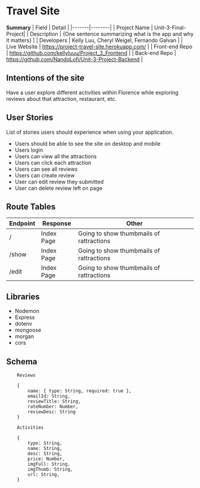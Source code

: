 # Travel Site

**Summary**
| Field | Detail |
|-------|--------|
| Project Name | Unit-3-Final-Project|
| Description | {One sentence summarizing what is the app and why it matters} |
| Developers | Kelly Luu, Cheryl Weigel, Fernando Galvan |
| Live Website | https://project-travel-site.herokuapp.com/ |
| Front-end Repo | https://github.com/kellyluuu/Project_3_Frontend |
| Back-end Repo | https://github.com/NandoLofi/Unit-3-Project-Backend |

## Intentions of the site

Have a user explore different activities within Florence while exploring reviews about that attraction, restaurant, etc.

## User Stories

List of stories users should experience when using your application.

- Users should be able to see the site on desktop and mobile
- Users login
- Users can view all the attractions
- Users can click each attraction
- Users can see all reviews
- Users can create review
- User can edit review they submitted
- User can delete review left on page

## Route Tables

| Endpoint | Response | Other |
| -------- | -------- | ----- |
| / | Index Page | Going to show thumbmails of rattractions |
| /show | Index Page | Going to show thumbmails of rattractions |
| /edit | Index Page | Going to show thumbmails of rattractions |

## Libraries

 - Nodemon
 - Express
 - dotenv
 - mongoose
 - morgan
 - cors

## Schema 

```
    Reviews

    {
        name: { type: String, required: true },
        emailId: String,
        reviewTitle: String,
        rateNumber: Number,
        reviewDesc: String
    }

    Activities

    {
        type: String,
        name: String, 
        desc: String,
        price: Number,
        imgFull: String,
        imgThumb: String,
        url: String,
    }



